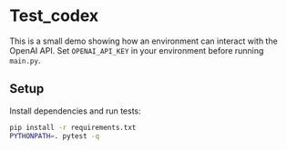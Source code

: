 # Test_codex
This is a small demo showing how an environment can interact with the
OpenAI API. Set `OPENAI_API_KEY` in your environment before running
`main.py`.

## Setup

Install dependencies and run tests:

```bash
pip install -r requirements.txt
PYTHONPATH=. pytest -q
```
